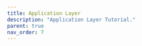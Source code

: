 ```yaml
---
title: Application Layer
description: "Application Layer Tutorial."
parent: true
nav_order: 7
---
```

